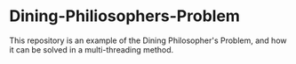 # Dining-Philiosophers-Problem
This repository is an example of the Dining Philosopher's Problem, and how it can be solved in a multi-threading method.

